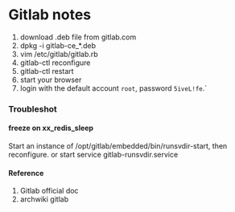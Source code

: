 Gitlab notes
===

1. download .deb file from gitlab.com  
2. dpkg -i gitlab-ce_*.deb  
3. vim /etc/gitlab/gitlab.rb  
4. gitlab-ctl reconfigure  
5. gitlab-ctl restart
6. start your browser
7. login with the default account `root`, password `5iveL!fe`.`

### Troubleshot

#### freeze on xx\_redis\_sleep
Start an instance of /opt/gitlab/embedded/bin/runsvdir-start, then
reconfigure. or start service gitlab-runsvdir.service

#### Reference
1. Gitlab official doc
2. archwiki gitlab
